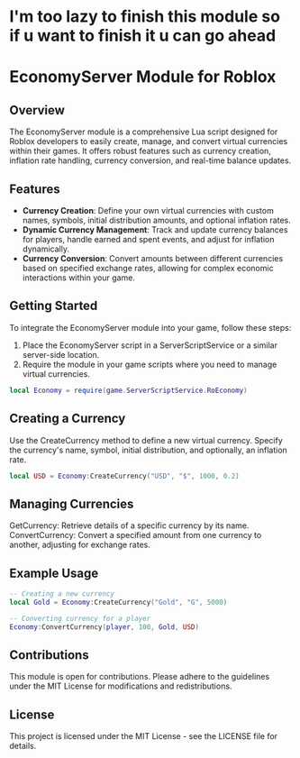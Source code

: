 # I'm too lazy to finish this module so if u want to finish it u can go ahead
# EconomyServer Module for Roblox

## Overview
The EconomyServer module is a comprehensive Lua script designed for Roblox developers to easily create, manage, and convert virtual currencies within their games. It offers robust features such as currency creation, inflation rate handling, currency conversion, and real-time balance updates.

## Features
- **Currency Creation**: Define your own virtual currencies with custom names, symbols, initial distribution amounts, and optional inflation rates.
- **Dynamic Currency Management**: Track and update currency balances for players, handle earned and spent events, and adjust for inflation dynamically.
- **Currency Conversion**: Convert amounts between different currencies based on specified exchange rates, allowing for complex economic interactions within your game.

## Getting Started
To integrate the EconomyServer module into your game, follow these steps:
1. Place the EconomyServer script in a ServerScriptService or a similar server-side location.
2. Require the module in your game scripts where you need to manage virtual currencies.

```lua
local Economy = require(game.ServerScriptService.RoEconomy)
```

## Creating a Currency
Use the CreateCurrency method to define a new virtual currency. Specify the currency's name, symbol, initial distribution, and optionally, an inflation rate.

```lua
local USD = Economy:CreateCurrency("USD", "$", 1000, 0.2)
```

## Managing Currencies

GetCurrency: Retrieve details of a specific currency by its name.
ConvertCurrency: Convert a specified amount from one currency to another, adjusting for exchange rates.

## Example Usage

```lua
-- Creating a new currency
local Gold = Economy:CreateCurrency("Gold", "G", 5000)

-- Converting currency for a player
Economy:ConvertCurrency(player, 100, Gold, USD)

```

## Contributions
This module is open for contributions. Please adhere to the guidelines under the MIT License for modifications and redistributions.

## License
This project is licensed under the MIT License - see the LICENSE file for details.
